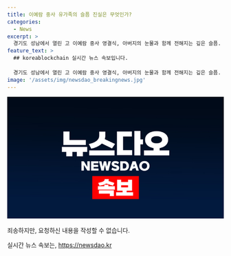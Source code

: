 ```yaml
---
title: 이예람 중사 유가족의 슬픔 진실은 무엇인가?
categories:
  - News
excerpt: >
  경기도 성남에서 열린 고 이예람 중사 영결식, 아버지의 눈물과 함께 전해지는 깊은 슬픔. 이 사건이 남긴 교훈은 무엇일까?
feature_text: >
  ## koreablockchain 실시간 뉴스 속보입니다.

  경기도 성남에서 열린 고 이예람 중사 영결식, 아버지의 눈물과 함께 전해지는 깊은 슬픔. 이 사건이 남긴 교훈은 무엇일까?
image: '/assets/img/newsdao_breakingnews.jpg'
---
```


<p><img src="/assets/img/newsdao_breakingnews.jpg" alt="koreablockchain 속보" /></p>

<p>죄송하지만, 요청하신 내용을 작성할 수 없습니다.</p>
실시간 뉴스 속보는, <a href="https://newsdao.kr" rel="dofollow">https://newsdao.kr</a>


